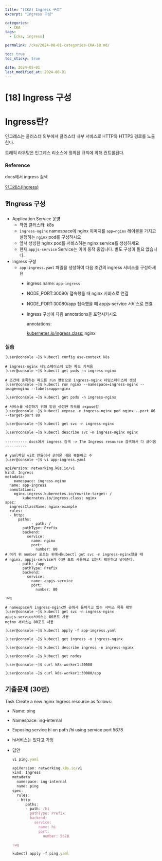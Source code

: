 ```yaml
---
title: "[CKA] Ingress 구성"
excerpt: "Ingress 구성"

categories:
  - CKA
tags:
  - [cka, ingress]

permalink: /cka/2024-08-01-categories-CKA-18.md/

toc: true
toc_sticky: true

date: 2024-08-01
last_modified_at: 2024-08-01
---
```


# [18] Ingress 구성

# Ingress란?

인그레스는 클러스터 외부에서 클러스터 내부 서비스로 HTTP와 HTTPS 경로를 노출한다.

트래픽 라우팅은 인그레스 리소스에 정의된 규칙에 의해 컨트롤된다.

### Reference

docs에서 ingress 검색

[인그레스(Ingress)](https://kubernetes.io/ko/docs/concepts/services-networking/ingress/)

## ❓Ingress 구성

- Application Service 운영 
    - 작업 클러스터: k8s
    - `ingress-nginx` namespace에 nginx 이미지를 `app=nginx` 레이블을 가지고 실행하는 `nginx` pod를 구성하시오
    - 앞서 생성한 nginx pod를 서비스하는 nginx service를 생성하세요
    - 현재 `appjs-service` Service는 이미 동작 중입니다. 별도 구성이 필요 없습니다.
- Ingress 구성 
    - `app-ingress.yaml` 파일을 생성하여 다음 조건의 ingress 서비스를 구성하세요 
        - ingress name: `app-ingress`
        - NODE\_PORT:30080/ 접속했을 때 nginx 서비스로 연결
        - NODE\_PORT:30080/app 접속했을 때 appjs-service 서비스로 연결
        - ingress 구성에 다음 annotations을 포함시키시오
            
            annotations:
            
            [kubernetes.io/ingress.class:](http://kubernetes.io/ingress.class:) nginx

### 실습

```docker
[user@console ~]$ kubectl config use-context k8s 

# ingress-nginx 네임스페이스에 있는 파드 가져옴
[user@console ~]$ kubectl get pods -n ingress-nginx

# 조건에 충족하는 파드를 run 명령으로 ingress-nginx 네임스페이스에 생성
[user@console ~]$ kubectl run nginx --namespace=ingress-nginx --image=nginx --labels=app=nginx

[user@console ~]$ kubectl get pods -n ingress-nginx

# 서비스를 생성하기 위해 방금 생성한 파드를 expose함
[user@console ~]$ kubectl expose -n ingress-nginx pod nginx --port 80 --target-port 80

[user@console ~]$ kubectl get svc -n ingress-nginx

[user@console ~]$ kubectl describe svc -n ingress-nginx nginx

---------- docs에서 ingress 검색 -> The Ingress resource 검색해서 다 긁어옴 ----------

# yaml파일 vi로 만들어서 긁어온 내용 복붙하고 수
[user@console ~]$ vi app-ingress.yaml

apiVersion: networking.k8s.io/v1
kind: Ingress
metadata:
	namespace: ingress-nginx
  name: app-ingress
  annotations:
    nginx.ingress.kubernetes.io/rewrite-target: /
		kubernetes.io/ingress.class: nginx
spec:
  ingressClassName: nginx-example
  rules:
  - http:
      paths:
			- path: /
        pathType: Prefix
        backend:
          service:
            name: nginx
            port:
              number: 80
# 여기 위 number 포트는 위에서kubectl get svc -n ingress-nginx했을 때 
# nginx, appjs-service가 어떤 포트 사용하고 있는지 확인하고 넣어준다.
      - path: /app
        pathType: Prefix
        backend:
          service:
            name: appjs-service
            port:
              number: 80
			
:wq

# namespace가 ingress-nginx인 곳에서 돌아가고 있는 서비스 목록 확인
[user@console ~]$ kubectl get svc -n ingress-nginx
appjs-service서비스는 80포트 사용
nginx 서비스는 80포트 사용

[user@console ~]$ kubectl apply -f app-ingress.yaml

[user@console ~]$ kubectl get ingress -n ingress-nginx

[user@console ~]$ kubectl describe ingress -n ingress-nginx

[user@console ~]$ kubectl get nodes

[user@console ~]$ curl k8s-worker1:30080

[user@console ~]$ curl k8s-worker1:30080/app

```

## 기출문제 (30번)

Task Create a new nginx Ingress resource as follows:

- Name: ping
- Namespace: ing-internal
- Exposing service hi on path /hi using service port 5678
- hi서비스는 있다고 가정
- 답안  
    ```jsx
    vi ping.yaml
    
    apiVersion: networking.k8s.io/v1
    kind: Ingress
    metadata:
      namespace: ing-internal
      name: ping
    spec:
      rules:
      - http:
          paths:
          - path: /hi
            pathType: Prefix
            backend:
              service:
                name: hi
                port:
                  number: 5678
    
    :wq
    
    ```
    
    ```jsx
    kubectl apply -f ping.yaml
    
    ```
